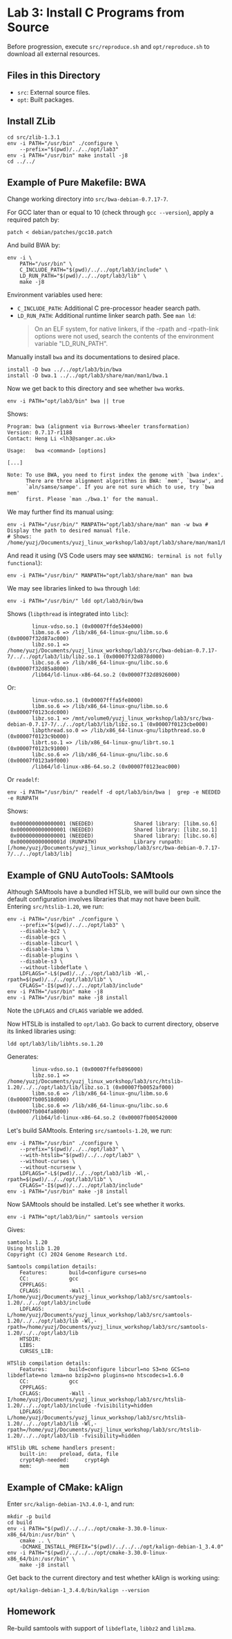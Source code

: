 # Lab 3: Install C Programs from Source

Before progression, execute `src/reproduce.sh` and `opt/reproduce.sh` to download all external resources.

## Files in this Directory

- `src`: External source files.
- `opt`: Built packages.

## Install ZLib

```shell
cd src/zlib-1.3.1
env -i PATH="/usr/bin" ./configure \
    --prefix="$(pwd)/../../opt/lab3"
env -i PATH="/usr/bin" make install -j8
cd ../../
```

## Example of Pure Makefile: BWA

Change working directory into `src/bwa-debian-0.7.17-7`.

For GCC later than or equal to 10 (check through `gcc --version`), apply a required patch by:

```shell
patch < debian/patches/gcc10.patch
```

And build BWA by:

```shell
env -i \
    PATH="/usr/bin" \
    C_INCLUDE_PATH="$(pwd)/../../opt/lab3/include" \
    LD_RUN_PATH="$(pwd)/../../opt/lab3/lib" \
    make -j8
```

Environment variables used here:

- `C_INCLUDE_PATH`: Additional C pre-processor header search path.
- `LD_RUN_PATH`: Additional runtime linker search path. See `man ld`:
    > On an ELF system, for native linkers, if the -rpath and -rpath-link options were not used, search the contents of the environment variable "LD_RUN_PATH".

Manually install `bwa` and its documentations to desired place.

```shell
install -D bwa ../../opt/lab3/bin/bwa
install -D bwa.1 ../../opt/lab3/share/man/man1/bwa.1
```

Now we get back to this directory and see whether `bwa` works.

```shell
env -i PATH="opt/lab3/bin" bwa || true
```

Shows:

```text
Program: bwa (alignment via Burrows-Wheeler transformation)
Version: 0.7.17-r1188
Contact: Heng Li <lh3@sanger.ac.uk>

Usage:   bwa <command> [options]

[...]

Note: To use BWA, you need to first index the genome with `bwa index'.
      There are three alignment algorithms in BWA: `mem', `bwasw', and
      `aln/samse/sampe'. If you are not sure which to use, try `bwa mem'
      first. Please `man ./bwa.1' for the manual.
```

We may further find its manual using:

```shell
env -i PATH="/usr/bin/" MANPATH="opt/lab3/share/man" man -w bwa # Display the path to desired manual file.
# Shows: /home/yuzj/Documents/yuzj_linux_workshop/lab3/opt/lab3/share/man/man1/bwa.1
```

And read it using (VS Code users may see `WARNING: terminal is not fully functional`):

```shell
env -i PATH="/usr/bin/" MANPATH="opt/lab3/share/man" man bwa
```

We may see libraries linked to `bwa` through `ldd`:

```shell
env -i PATH="/usr/bin/" ldd opt/lab3/bin/bwa
```

Shows (`libpthread` is integrated into `libc`):

```text
        linux-vdso.so.1 (0x00007ffde534e000)
        libm.so.6 => /lib/x86_64-linux-gnu/libm.so.6 (0x00007f32d87ac000)
        libz.so.1 => /home/yuzj/Documents/yuzj_linux_workshop/lab3/src/bwa-debian-0.7.17-7/../../opt/lab3/lib/libz.so.1 (0x00007f32d878d000)
        libc.so.6 => /lib/x86_64-linux-gnu/libc.so.6 (0x00007f32d85a8000)
        /lib64/ld-linux-x86-64.so.2 (0x00007f32d8926000)
```

Or:

```text
        linux-vdso.so.1 (0x00007fffa5fe8000)
        libm.so.6 => /lib/x86_64-linux-gnu/libm.so.6 (0x00007f0123cdc000)
        libz.so.1 => /mnt/volume0/yuzj_linux_workshop/lab3/src/bwa-debian-0.7.17-7/../../opt/lab3/lib/libz.so.1 (0x00007f0123cbe000)
        libpthread.so.0 => /lib/x86_64-linux-gnu/libpthread.so.0 (0x00007f0123c9b000)
        librt.so.1 => /lib/x86_64-linux-gnu/librt.so.1 (0x00007f0123c91000)
        libc.so.6 => /lib/x86_64-linux-gnu/libc.so.6 (0x00007f0123a9f000)
        /lib64/ld-linux-x86-64.so.2 (0x00007f0123eac000)
```

Or `readelf`:

```shell
env -i PATH="/usr/bin/" readelf -d opt/lab3/bin/bwa |  grep -e NEEDED -e RUNPATH
```

Shows:

```text
 0x0000000000000001 (NEEDED)             Shared library: [libm.so.6]
 0x0000000000000001 (NEEDED)             Shared library: [libz.so.1]
 0x0000000000000001 (NEEDED)             Shared library: [libc.so.6]
 0x000000000000001d (RUNPATH)            Library runpath: [/home/yuzj/Documents/yuzj_linux_workshop/lab3/src/bwa-debian-0.7.17-7/../../opt/lab3/lib]
```

## Example of GNU AutoTools: SAMtools

Although SAMtools have a bundled HTSLib, we will build our own since the default configuration involves libraries that may not have been built. Entering `src/htslib-1.20`, we run:

```shell
env -i PATH="/usr/bin" ./configure \
    --prefix="$(pwd)/../../opt/lab3" \
    --disable-bz2 \
    --disable-gcs \
    --disable-libcurl \
    --disable-lzma \
    --disable-plugins \
    --disable-s3 \
    --without-libdeflate \
    LDFLAGS="-L$(pwd)/../../opt/lab3/lib -Wl,-rpath=$(pwd)/../../opt/lab3/lib" \
    CFLAGS="-I$(pwd)/../../opt/lab3/include"
env -i PATH="/usr/bin" make -j8
env -i PATH="/usr/bin" make -j8 install
```

Note the `LDFLAGS` and `CFLAGS` variable we added.

Now HTSLib is installed to `opt/lab3`. Go back to current directory, observe its linked libraries using:

```shell
ldd opt/lab3/lib/libhts.so.1.20
```

Generates:

```text
        linux-vdso.so.1 (0x00007ffefb896000)
        libz.so.1 => /home/yuzj/Documents/yuzj_linux_workshop/lab3/src/htslib-1.20/../../opt/lab3/lib/libz.so.1 (0x00007fb0052af000)
        libm.so.6 => /lib/x86_64-linux-gnu/libm.so.6 (0x00007fb00518d000)
        libc.so.6 => /lib/x86_64-linux-gnu/libc.so.6 (0x00007fb004fa8000)
        /lib64/ld-linux-x86-64.so.2 (0x00007fb005420000
```

Let's build SAMtools. Entering `src/samtools-1.20`, we run:

```shell
env -i PATH="/usr/bin" ./configure \
    --prefix="$(pwd)/../../opt/lab3" \
    --with-htslib="$(pwd)/../../opt/lab3" \
    --without-curses \
    --without-ncursesw \
    LDFLAGS="-L$(pwd)/../../opt/lab3/lib -Wl,-rpath=$(pwd)/../../opt/lab3/lib" \
    CFLAGS="-I$(pwd)/../../opt/lab3/include"
env -i PATH="/usr/bin" make -j8 install
```

Now SAMtools should be installed. Let's see whether it works.

```shell
env -i PATH="opt/lab3/bin/" samtools version
```

Gives:

```text
samtools 1.20
Using htslib 1.20
Copyright (C) 2024 Genome Research Ltd.

Samtools compilation details:
    Features:       build=configure curses=no 
    CC:             gcc
    CPPFLAGS:       
    CFLAGS:         -Wall -I/home/yuzj/Documents/yuzj_linux_workshop/lab3/src/samtools-1.20/../../opt/lab3/include
    LDFLAGS:        -L/home/yuzj/Documents/yuzj_linux_workshop/lab3/src/samtools-1.20/../../opt/lab3/lib -Wl,-rpath=/home/yuzj/Documents/yuzj_linux_workshop/lab3/src/samtools-1.20/../../opt/lab3/lib
    HTSDIR:         
    LIBS:           
    CURSES_LIB:     

HTSlib compilation details:
    Features:       build=configure libcurl=no S3=no GCS=no libdeflate=no lzma=no bzip2=no plugins=no htscodecs=1.6.0
    CC:             gcc
    CPPFLAGS:       
    CFLAGS:         -Wall -I/home/yuzj/Documents/yuzj_linux_workshop/lab3/src/htslib-1.20/../../opt/lab3/include -fvisibility=hidden
    LDFLAGS:        -L/home/yuzj/Documents/yuzj_linux_workshop/lab3/src/htslib-1.20/../../opt/lab3/lib -Wl,-rpath=/home/yuzj/Documents/yuzj_linux_workshop/lab3/src/htslib-1.20/../../opt/lab3/lib -fvisibility=hidden 

HTSlib URL scheme handlers present:
    built-in:    preload, data, file
    crypt4gh-needed:     crypt4gh
    mem:         mem
```

## Example of CMake: kAlign

Enter `src/kalign-debian-1%3.4.0-1`, and run:

```shell
mkdir -p build
cd build
env -i PATH="$(pwd)/../../../opt/cmake-3.30.0-linux-x86_64/bin:/usr/bin" \
    cmake .. \
    -DCMAKE_INSTALL_PREFIX="$(pwd)/../../../opt/kalign-debian-1_3.4.0"
env -i PATH="$(pwd)/../../../opt/cmake-3.30.0-linux-x86_64/bin:/usr/bin" \
    make -j8 install
```

Get back to the current directory and test whether kAlign is working using:

```shell
opt/kalign-debian-1_3.4.0/bin/kalign --version
```

## Homework

Re-build samtools with support of `libdeflate`, `libbz2` and `liblzma`.
